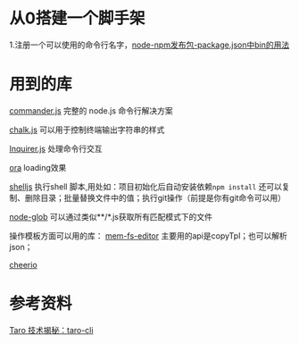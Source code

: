 # 从0搭建一个脚手架
1.注册一个可以使用的命令行名字，[node-npm发布包-package.json中bin的用法](https://www.cnblogs.com/xiaozhumaopao/p/12357455.html)

# 用到的库
[commander.js](https://github.com/tj/commander.js/blob/master/Readme_zh-CN.md)
完整的 node.js 命令行解决方案

[chalk.js](https://github.com/chalk/chalk)
可以用于控制终端输出字符串的样式

[Inquirer.js](https://github.com/SBoudrias/Inquirer.js/)
处理命令行交互

[ora](https://github.com/sindresorhus/ora)
loading效果

[shelljs](https://github.com/shelljs/shelljs)
执行shell 脚本,用处如：项目初始化后自动安装依赖```npm install```
还可以复制、删除目录；批量替换文件中的值；执行git操作（前提是你有git命令可以用）

[node-glob](https://github.com/isaacs/node-glob)
可以通过类似**/*.js获取所有匹配模式下的文件

<!-- [node-fs-extra](https://github.com/jprichardson/node-fs-extra/blob/master/docs/readJson.md)
跟fs差不多，多个readJson可以读json文件，返回对象 -->

操作模板方面可以用的库：
[mem-fs-editor](https://github.com/SBoudrias/mem-fs-editor)
主要用的api是copyTpl；也可以解析json；

[cheerio](https://github.com/cheeriojs/cheerio)

# 参考资料
[Taro 技术揭秘：taro-cli](https://juejin.cn/post/6844903633557913608)